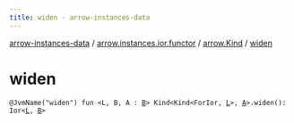 ```yaml
---
title: widen - arrow-instances-data
---
```


[arrow-instances-data](../../index.html) / [arrow.instances.ior.functor](../index.html) / [arrow.Kind](index.html) / [widen](./widen.html)

# widen

`@JvmName("widen") fun <L, B, A : `[`B`](widen.html#B)`> Kind<Kind<ForIor, `[`L`](widen.html#L)`>, `[`A`](widen.html#A)`>.widen(): Ior<`[`L`](widen.html#L)`, `[`B`](widen.html#B)`>`